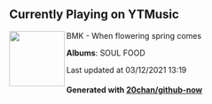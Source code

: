 ## Currently Playing on YTMusic

[<img align="left" width="100" src="https://lh3.googleusercontent.com/acqdCM3zWr_WlbNKXZY58u39_aiJf2rl59tiUWZKTgtD7T-fS5RioBim8yxecNYkjedTaii8bg--FPfr">](https://music.youtube.com/watch?v=Z7lTmPWvpaI)

BMK - When flowering spring comes

**Albums**: SOUL FOOD

Last updated at 03/12/2021 13:19

#### Generated with [20chan/github-now](https://github.com/20chan/github-now)


<!--
**20chan/20chan** is a ✨ _special_ ✨ repository because its `README.md` (this file) appears on your GitHub profile.

Here are some ideas to get you started:

- 🔭 I’m currently working on ...
- 🌱 I’m currently learning ...
- 👯 I’m looking to collaborate on ...
- 🤔 I’m looking for help with ...
- 💬 Ask me about ...
- 📫 How to reach me: ...
- 😄 Pronouns: ...
- ⚡ Fun fact: ...
-->
